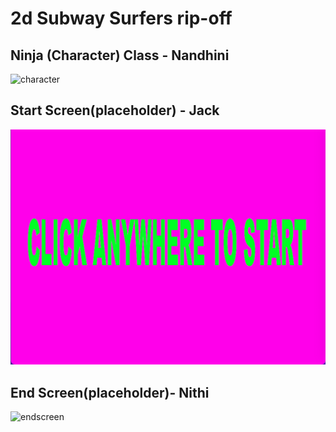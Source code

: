 # 2d Subway Surfers rip-off 
## Ninja (Character) Class - Nandhini
<img width="487" alt="character" src="https://user-images.githubusercontent.com/111539321/230955337-988c2663-9270-40e9-9b12-26a87b4a0d95.png">

## Start Screen(placeholder) - Jack
![start screen image](https://github.com/Nandhini-Ramanathan/PythonAPPZ/blob/main/Images/Screen%20Shot%202023-04-10%20at%2011.23.47%20AM.png?raw=true)

## End Screen(placeholder)- Nithi
![endscreen](https://user-images.githubusercontent.com/111790832/230963403-3e6c62dc-90d6-4c03-bdd5-0eb09d35ef02.png)
